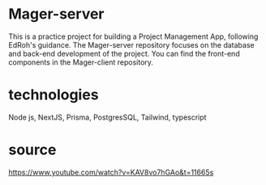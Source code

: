 # Mager-server
This is a practice project for building a Project Management App, following EdRoh's guidance. The Mager-server repository focuses on the database and back-end development of the project. You can find the front-end components in the Mager-client repository.

# technologies
Node js, NextJS, Prisma, PostgresSQL, Tailwind, typescript

# source
https://www.youtube.com/watch?v=KAV8vo7hGAo&t=11665s
